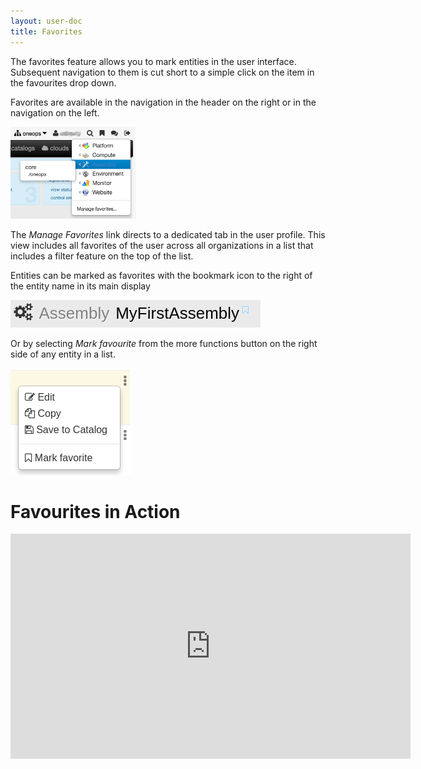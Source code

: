 ```yaml
---
layout: user-doc
title: Favorites
---
```


The favorites feature allows you to mark entities in the user interface. Subsequent navigation to them is cut short to
a simple click on the item in the favourites drop down.

Favorites are available in the navigation in the header on the right or in the navigation on the left.

![Search](/assets/img/ui/favorites.png)

The _Manage Favorites_ link directs to a dedicated tab in the user profile. This view includes all favorites of the user
across all organizations in a list that includes a filter feature on the top of the list.

Entities can be marked as favorites with the bookmark icon to the right of the entity name in its main display 

![Search](/assets/img/ui/favorites-bookmark.png)

Or by selecting _Mark favourite_ from the more functions button on the right side of any entity in a list. 

![Search](/assets/img/ui/favorites-more.png)


# Favourites in Action

<iframe width="640" height="360" src="https://www.youtube.com/embed/ffBRWoRhrb8" frameborder="0" allowfullscreen></iframe>
